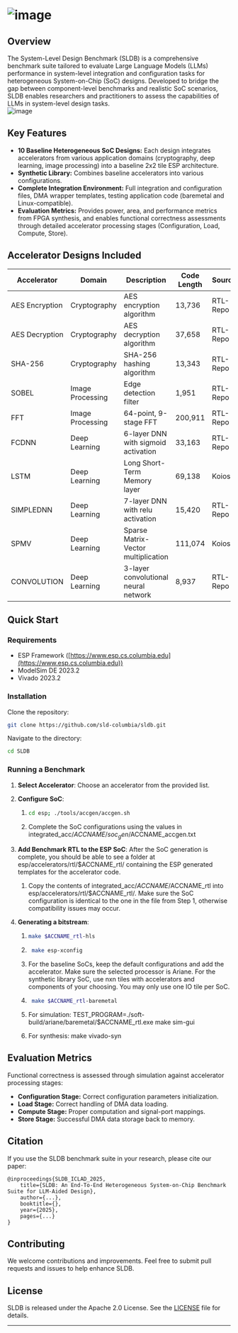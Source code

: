 # ![image](https://github.com/user-attachments/assets/dbe071b8-a2dc-41ed-a44a-fdb6fd64f052)

## Overview
The System-Level Design Benchmark (SLDB) is a comprehensive benchmark suite tailored to evaluate Large Language Models (LLMs) performance in system-level integration and configuration tasks for heterogeneous System-on-Chip (SoC) designs. Developed to bridge the gap between component-level benchmarks and realistic SoC scenarios, SLDB enables researchers and practitioners to assess the capabilities of LLMs in system-level design tasks.
<br>
![image](https://github.com/user-attachments/assets/c529df9f-00dc-4414-b467-3d1cc96afb98)





## Key Features

* **10 Baseline Heterogeneous SoC Designs:** Each design integrates accelerators from various application domains (cryptography, deep learning, image processing) into a baseline 2x2 tile ESP architecture.
* **Synthetic Library:** Combines baseline accelerators into various configurations.
* **Complete Integration Environment:** Full integration and configuration files, DMA wrapper templates, testing application code (baremetal and Linux-compatible).
* **Evaluation Metrics:** Provides power, area, and performance metrics from FPGA synthesis, and enables functional correctness assessments through detailed accelerator processing stages (Configuration, Load, Compute, Store).

## Accelerator Designs Included

| Accelerator    | Domain           | Description                          | Code Length | Source   |
| -------------- | ---------------- | ------------------------------------ | ----------- | -------- |
| AES Encryption | Cryptography     | AES encryption algorithm             | 13,736      | RTL-Repo |
| AES Decryption | Cryptography     | AES decryption algorithm             | 37,658      | RTL-Repo |
| SHA-256        | Cryptography     | SHA-256 hashing algorithm            | 13,343      | RTL-Repo |
| SOBEL          | Image Processing | Edge detection filter                | 1,951       | RTL-Repo |
| FFT            | Image Processing | 64-point, 9-stage FFT                | 200,911     | RTL-Repo |
| FCDNN          | Deep Learning    | 6-layer DNN with sigmoid activation  | 33,163      | RTL-Repo |
| LSTM           | Deep Learning    | Long Short-Term Memory layer         | 69,138      | Koios    |
| SIMPLEDNN      | Deep Learning    | 7-layer DNN with relu activation     | 15,420      | RTL-Repo |
| SPMV           | Deep Learning    | Sparse Matrix-Vector multiplication  | 111,074     | Koios    |
| CONVOLUTION    | Deep Learning    | 3-layer convolutional neural network | 8,937       | RTL-Repo |

## Quick Start

### Requirements

* ESP Framework ([https://www.esp.cs.columbia.edu](https://www.esp.cs.columbia.edu))
* ModelSim DE 2023.2
* Vivado 2023.2

### Installation

Clone the repository:

```bash
git clone https://github.com/sld-columbia/sldb.git
```

Navigate to the directory:

```bash
cd SLDB
```

### Running a Benchmark

1. **Select Accelerator**: Choose an accelerator from the provided list.
2. **Configure SoC**:
    1.  ```bash
        cd esp; ./tools/accgen/accgen.sh
        ```
    2. Complete the SoC configurations using the values in integrated_acc/$ACCNAME/soc_gen/$ACCNAME_accgen.txt
4. **Add Benchmark RTL to the ESP SoC**: After the SoC generation is complete, you should be able to see a folder at esp/accelerators/rtl/$ACCNAME_rtl/ containing the ESP generated templates for the accelerator code. 
    1. Copy the contents of integrated_acc/$ACCNAME/$ACCNAME_rtl into esp/accelerators/rtl/$ACCNAME_rtl/. Make sure the SoC configuration is identical to the one in the file from Step 1, otherwise compatibility issues may occur.

5. **Generating a bitstream**: 
    1.  ```bash 
        make $ACCNAME_rtl-hls
        ```
    2. ```bash 
        make esp-xconfig
        ```
    3. For the baseline SoCs, keep the default configurations and add the           
        accelerator. Make sure the selected processor is Ariane. For 
        the synthetic library SoC, use nxn tiles with accelerators and components of your choosing. You may only use one IO tile per SoC.
    
    4. ```bash 
        make $ACCNAME_rtl-baremetal
        ```
    5. For simulation: TEST_PROGRAM=./soft-build/ariane/baremetal/$ACCNAME_rtl.exe make sim-gui
    6. For synthesis: make vivado-syn



## Evaluation Metrics

Functional correctness is assessed through simulation against accelerator processing stages:

* **Configuration Stage:** Correct configuration parameters initialization.
* **Load Stage:** Correct handling of DMA data loading.
* **Compute Stage:** Proper computation and signal-port mappings.
* **Store Stage:** Successful DMA data storage back to memory.

## Citation

If you use the SLDB benchmark suite in your research, please cite our paper:

```
@inproceedings{SLDB_ICLAD_2025,
    title={SLDB: An End-To-End Heterogeneous System-on-Chip Benchmark Suite for LLM-Aided Design},
    author={...},
    booktitle={},
    year={2025},
    pages={...}
}
```

## Contributing

We welcome contributions and improvements. Feel free to submit pull requests and issues to help enhance SLDB.

## License

SLDB is released under the Apache 2.0 License. See the [LICENSE](LICENSE) file for details.

---

